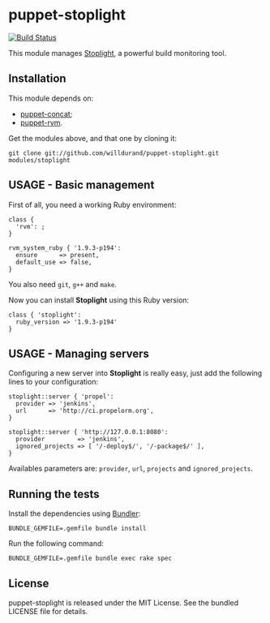 puppet-stoplight
================

[![Build
Status](https://secure.travis-ci.org/willdurand/puppet-stoplight.png)](http://travis-ci.org/willdurand/puppet-stoplight)

This module manages [Stoplight](https://github.com/customink/stoplight), a
powerful build monitoring tool.

Installation
------------

This module depends on:

* [puppet-concat](https://github.com/ripienaar/puppet-concat);
* [puppet-rvm](https://github.com/blt04/puppet-rvm).

Get the modules above, and that one by cloning it:

    git clone git://github.com/willdurand/puppet-stoplight.git modules/stoplight


USAGE - Basic management
------------------------

First of all, you need a working Ruby environment:

    class {
      'rvm': ;
    }

    rvm_system_ruby { '1.9.3-p194':
      ensure      => present,
      default_use => false,
    }

You also need `git`, `g++` and `make`.

Now you can install **Stoplight** using this Ruby version:

    class { 'stoplight':
      ruby_version => '1.9.3-p194'
    }


USAGE - Managing servers
-------------------------

Configuring a new server into **Stoplight** is really easy, just add the
following lines to your configuration:

    stoplight::server { 'propel':
      provider => 'jenkins',
      url      => 'http://ci.propelorm.org',
    }

    stoplight::server { 'http://127.0.0.1:8080':
      provider         => 'jenkins',
      ignored_projects => [ '/-deploy$/', '/-package$/' ],
    }

Availables parameters are: `provider`, `url`, `projects` and `ignored_projects`.


Running the tests
-----------------

Install the dependencies using [Bundler](http://gembundler.com):

    BUNDLE_GEMFILE=.gemfile bundle install

Run the following command:

    BUNDLE_GEMFILE=.gemfile bundle exec rake spec


License
-------

puppet-stoplight is released under the MIT License. See the bundled LICENSE file for details.
